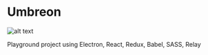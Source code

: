 # Umbreon
![alt text](https://play.pokemonshowdown.com/sprites/xyani/umbreon.gif)

Playground project using Electron, React, Redux, Babel, SASS, Relay

